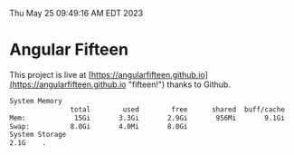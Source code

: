 Thu May 25 09:49:16 AM EDT 2023

# Angular Fifteen


This project is live at [https://angularfifteen.github.io](https://angularfifteen.github.io "fifteen!") thanks to Github.

```bash
System Memory
               total        used        free      shared  buff/cache   available
Mem:            15Gi       3.3Gi       2.9Gi       956Mi       9.1Gi        10Gi
Swap:          8.0Gi       4.0Mi       8.0Gi
System Storage
2.1G	.
